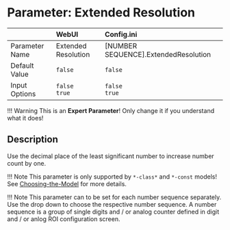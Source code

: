 # Parameter: Extended Resolution

|                   | WebUI               | Config.ini
|:---               |:---                 |:----
| Parameter Name    | Extended Resolution | [NUMBER SEQUENCE].ExtendedResolution
| Default Value     | `false`             | `false`
| Input Options     | `false`<br>`true`   | `false`<br>`true` 


!!! Warning
    This is an **Expert Parameter**! Only change it if you understand what it does!  


## Description

Use the decimal place of the least significant number to increase number count by one.


!!! Note
    This parameter is only supported by `*-class*` and `*-const` models! See [Choosing-the-Model](https://jomjol.github.io/AI-on-the-edge-device-docs/Choosing-the-Model) for more details.


!!! Note
    This parameter can to be set for each number sequence separately.
    Use the drop down to choose the respective number sequence. 
    A number sequence is a group of single digits and / or analog counter defined in digit and / or anlog ROI configuration screen.
